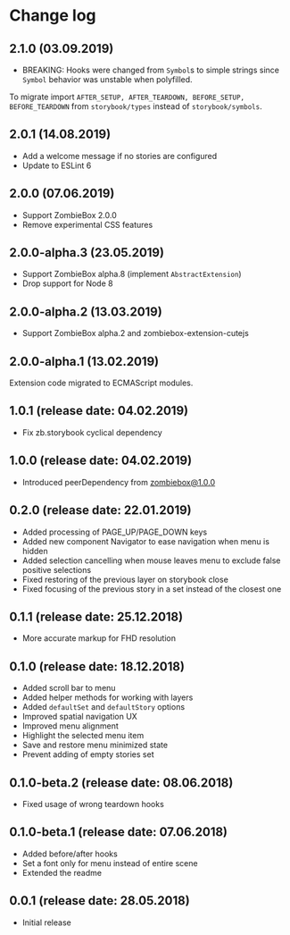 # Change log

## 2.1.0 (03.09.2019)

* BREAKING: Hooks were changed from `Symbol`s to simple strings since `Symbol` behavior was unstable when polyfilled.

To migrate import `AFTER_SETUP, AFTER_TEARDOWN, BEFORE_SETUP, BEFORE_TEARDOWN` from `storybook/types` instead of `storybook/symbols`.

## 2.0.1 (14.08.2019)

* Add a welcome message if no stories are configured
* Update to ESLint 6

## 2.0.0 (07.06.2019)

* Support ZombieBox 2.0.0
* Remove experimental CSS features

## 2.0.0-alpha.3 (23.05.2019)

* Support ZombieBox alpha.8 (implement `AbstractExtension`)
* Drop support for Node 8

## 2.0.0-alpha.2 (13.03.2019)

* Support ZombieBox alpha.2 and zombiebox-extension-cutejs

## 2.0.0-alpha.1 (13.02.2019)

Extension code migrated to ECMAScript modules.

## 1.0.1 (release date: 04.02.2019)

* Fix zb.storybook cyclical dependency

## 1.0.0 (release date: 04.02.2019)

* Introduced peerDependency from zombiebox@1.0.0

## 0.2.0 (release date: 22.01.2019)

* Added processing of PAGE_UP/PAGE_DOWN keys
* Added new component Navigator to ease navigation when menu is hidden
* Added selection cancelling when mouse leaves menu to exclude false positive selections
* Fixed restoring of the previous layer on storybook close
* Fixed focusing of the previous story in a set instead of the closest one

## 0.1.1 (release date: 25.12.2018)

* More accurate markup for FHD resolution

## 0.1.0 (release date: 18.12.2018)

* Added scroll bar to menu
* Added helper methods for working with layers
* Added `defaultSet` and `defaultStory` options
* Improved spatial navigation UX
* Improved menu alignment
* Highlight the selected menu item
* Save and restore menu minimized state
* Prevent adding of empty stories set

## 0.1.0-beta.2 (release date: 08.06.2018)

* Fixed usage of wrong teardown hooks

## 0.1.0-beta.1 (release date: 07.06.2018)

* Added before/after hooks
* Set a font only for menu instead of entire scene
* Extended the readme

## 0.0.1 (release date: 28.05.2018)

* Initial release

